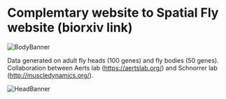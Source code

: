 Complemtary website to Spatial Fly website (biorxiv link)
==========

![BodyBanner](https://raw.githubusercontent.com/aertslab/spatial_fly_website/tree/master/images/body_banner_rs-fs8.png)

Data generated on adult fly heads (100 genes) and fly bodies (50 genes). 
Collaboration between Aerts lab  (https://aertslab.org/) and Schnorrer lab (http://muscledynamics.org/).

![HeadBanner](https://raw.githubusercontent.com/aertslab/spatial_fly_website/tree/master/images/head_banner_rs-fs8.png)